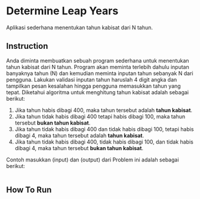 # Determine Leap Years
Aplikasi sederhana menentukan tahun kabisat dari N tahun.

## Instruction
Anda diminta membuatkan sebuah program sederhana untuk menentukan tahun kabisat dari N tahun. Program akan meminta terlebih dahulu inputan banyaknya tahun (N) dan kemudian meminta inputan tahun sebanyak N dari pengguna. Lakukan validasi inputan tahun haruslah 4 digit angka dan tampilkan pesan kesalahan hingga pengguna memasukkan tahun yang tepat. Diketahui algoritma untuk menghitung tahun kabisat adalah sebagai berikut:
1. Jika tahun habis dibagi 400, maka tahun tersebut adalah **tahun kabisat**.
2. Jika tahun tidak habis dibagi 400 tetapi habis dibagi 100, maka tahun tersebut **bukan tahun kabisat**.
3. Jika tahun tidak habis dibagi 400 dan tidak habis dibagi 100, tetapi habis dibagi 4, maka tahun tersebut adalah **tahun kabisat**.
4. Jika tahun tidak habis dibagi 400, tidak habis dibagi 100, dan tidak habis dibagi 4, maka tahun tersebut **bukan tahun kabisat**.

Contoh masukkan (input) dan (output) dari Problem ini adalah sebagai berikut:
```

```

## How To Run
